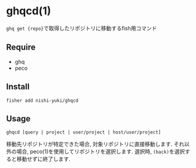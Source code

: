 ghqcd(1)
=======

`ghq get {repo}`で取得したリポジトリに移動するfish用コマンド

Require
--------

- ghq
- peco

Install
--------

```
fisher add nishi-yuki/ghqcd
```

Usage
------
```
ghqcd [query | project | user/project | host/user/project]
```

移動先リポジトリが特定できた場合, 対象リポジトリに直接移動します. それ以外の場合, peco(1)を使用してリポジトリを選択します. 選択時, `(back)`を選択すると移動せずに終了します.
